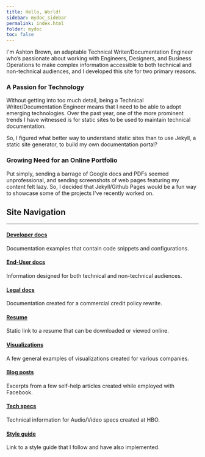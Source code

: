 ```yaml
---
title: Hello, World!
sidebar: mydoc_sidebar
permalink: index.html
folder: mydoc
toc: false
---
```


I'm Ashton Brown, an adaptable Technical Writer/Documentation Engineer who’s passionate about working with Engineers, Designers, and Business Operations to make complex information accessible to both technical and non-technical audiences, and I developed this site for two primary reasons.

### A Passion for Technology

Without getting into too much detail, being a Technical Writer/Documentation Engineer means that I need to be able to adopt emerging technologies. Over the past year, one of the more prominent trends I have witnessed is for static sites to be used to maintain technical documentation.

So, I figured what better way to understand static sites than to use Jekyll, a static site generator, to build my own documentation portal?

### Growing Need for an Online Portfolio

Put simply, sending a barrage of Google docs and PDFs seemed unprofessional, and sending screenshots of web pages featuring my content felt lazy. So, I decided that Jekyll/Github Pages would be a fun way to showcase some of the projects I've recently worked on.

## Site Navigation
<hr />

<!-- Navigation Start -->

<div class="row">
    <div class="col-md-4">
        <div class="media">
            <div class="pull-left">
                <span class="fa-stack fa-2x">
                      <i class="fa fa-circle fa-stack-2x text-black"></i>
                       <i class="fa fa-code fa-stack-1x fa-inverse"></i>
                </span>
            </div>
            <div class="media-body">
            <h4 class="media-heading"><a class="sitenav-link" href ="/mydoc_google_rpi3.html">Developer docs</a></h4>
            <p>Documentation examples that contain code snippets and configurations.</p>
            </div>
        </div>
        <div class="media">
            <div class="pull-left">
                <span class="fa-stack fa-2x">
                      <i class="fa fa-circle fa-stack-2x text-black"></i>
                      <i class="fa fa-desktop fa-stack-1x fa-inverse"></i>
                </span>
            </div>
            <div class="media-body">
            <h4 class="media-heading"><a class="sitenav-link" href ="/mydoc_fb_deployment.html">End-User docs</a></h4>
            <p>Information designed for both technical and non-technical audiences.</p>
            </div>
        </div>
        <div class="media">
            <div class="pull-left">
                <span class="fa-stack fa-2x">
                     <i class="fa fa-circle fa-stack-2x text-black"></i>
                       <i class="fa fa-dollar fa-stack-1x fa-inverse"></i>
                </span>
            </div>
            <div class="media-body">
            <h4 class="media-heading"><a class="sitenav-link" href ="/mydoc_aml.html">Legal docs</a></h4>
            <p>Documentation created for a commercial credit policy rewrite.</p>
            </div>
        </div>
    </div>
    <div class="col-md-4">
        <div class="media">
            <div class="pull-left">
                <span class="fa-stack fa-2x">
                      <i class="fa fa-circle fa-stack-2x text-black"></i>
                      <i class="fa fa-suitcase fa-stack-1x fa-inverse"></i>
                </span>
            </div>
            <div class="media-body">
                <h4 class="media-heading"><a class="sitenav-link" href ="/resume.html">Resume</a></h4>
                <p>Static link to a  resume that can be downloaded or viewed online.</p>
            </div>
        </div>
        <div class="media">
            <div class="pull-left">
                <span class="fa-stack fa-2x">
                      <i class="fa fa-circle fa-stack-2x text-black"></i>
                       <i class="fa fa-space-shuttle fa-stack-1x fa-inverse"></i>
                </span>
            </div>
            <div class="media-body">
                <h4 class="media-heading"><a class="sitenav-link" href ="/mydoc_visualization_fb_smb.html">Visualizations</a></h4>
                <p>A few general examples of visualizations created for various companies.</p>
            </div>
        </div>
        <div class="media">
            <div class="pull-left">
                <span class="fa-stack fa-2x">
                      <i class="fa fa-circle fa-stack-2x text-black"></i>
                       <i class="fa fa-paper-plane fa-stack-1x fa-inverse"></i>
                </span>
            </div>
            <div class="media-body">
            <h4 class="media-heading"><a class="sitenav-link" href ="/mydoc_pulse_career.html">Blog posts</a></h4>
            <p>Excerpts from a few self-help articles created while employed with Facebook.</p>
            </div>
        </div>
    </div>
    <div class="col-md-4">
        <div class="media">
            <div class="pull-left">
                <span class="fa-stack fa-2x">
                      <i class="fa fa-circle fa-stack-2x text-black"></i>
                       <i class="fa fa-wrench fa-stack-1x fa-inverse"></i>
                </span>
            </div>
            <div class="media-body">
                <h4 class="media-heading"><a class="sitenav-link" href ="/mydoc_hbo_mmc.html">Tech specs</a></h4>
                <p>Technical information for Audio/Video specs created at HBO.</p>
            </div>
        </div>
        <div class="media">
            <div class="pull-left">
                <span class="fa-stack fa-2x">
                      <i class="fa fa-circle fa-stack-2x text-black"></i>
                       <i class="fa fa-paragraph fa-stack-1x fa-inverse"></i>
                </span>
            </div>
            <div class="media-body">
            <h4 class="media-heading"><a class="sitenav-link" href ="/style_intro.html">Style guide</a></h4>
                <p>Link to a style guide that I follow and have also implemented.</p>
            </div>
        </div>
    </div>
</div>
